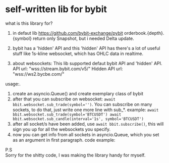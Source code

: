 # self-written lib for bybit

what is this library for? 
1. in defaut lib https://github.com/bybit-exchange/pybit orderbook.{depth}.{symbol} return only Snapshot, but i needed Delta update.
2. bybit has a 'hidden' API and this 'hidden' API has there's a lot of useful stuff like 1s-kline websocket, which has OHLC data in realtime.

2. about websockets: 
    This lib supported defaut bybit API and 'hidden' API.
    API url: "wss://stream.bybit.com/v5/"
    Hidden API url: "wss://ws2.bycbe.com/"
    
usage:.

1. create an asyncio.Queue() and create exemplary class of bybit
2. after that you can subscribe on websocket: `await bbit.websocket.sub_trade(symbol='')`.
   You can  subscribe on many sockets, to do that, just write one more line with sub_*.
   example: ``` await bbit.websocket.sub_trade(symbol='BTCUSDT')
                await bbit.websocket.sub_candle(interval='1s', symbol='BTCUSDT') ```
3. after all socket/s have been added, use `await bbit.subscribe()`, this will sign you up for all the websockets you specify.
4. now you can get info from all sockets in asyncio.Queue, which you set as an argument in first paragraph.
code example: ``` ```

P.S \
Sorry for the shitty code, I was making the library handy for myself. 

